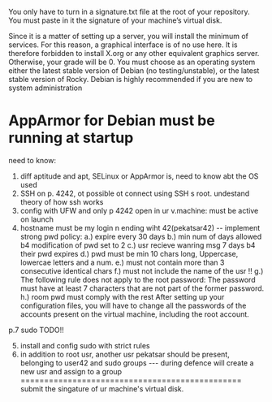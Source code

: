  You only have to turn in a signature.txt file at the root of your repository. You
must paste in it the signature of your machine’s virtual disk.

Since it is a matter of setting up a server, you will install the
minimum of services. For this reason, a graphical interface is of no
use here. It is therefore forbidden to install X.org or any other
equivalent graphics server. Otherwise, your grade will be 0.
You must choose as an operating system either the latest stable version of Debian (no
testing/unstable), or the latest stable version of Rocky. Debian is highly recommended
if you are new to system administration

AppArmor
for Debian must be running at startup
==============================================
need to know:
1. diff aptitude and apt, SELinux or AppArmor is, need to know abt the OS used
2. SSH on p. 4242, ot possible ot connect using SSH s root.
undestand theory of how ssh works
3. config with UFW and only p 4242 open in ur v.machine: must be active on launch
4. hostname must be my login n ending wiht 42(pekatsar42)
-- implement strong pwd policy: 
 a.) expire every 30 days
 b.) min num of days allowed b4 modification of pwd set to 2
 c.) usr recieve wanring msg 7 days b4 their pwd expires
 d.) pwd must be min 10 chars long, Uppercase, lowercae letters and a num. 
 e.) must not contain more than 3 consecutive identical chars
 f.) must not include the name of the usr
 !! g.) The following rule does not apply to the root password: The password must have
at least 7 characters that are not part of the former password.
h.) room pwd must comply with the rest
     After setting up your configuration files, you will have to change
all the passwords of the accounts present on the virtual machine,
including the root account.

p.7 sudo TODO!!

5. install and config sudo with strict rules
6. in addition to root usr, another usr pekatsar should be present, belonging to user42 and sudo groups
--- during defence will create a new usr and assign to a group
===============================================
submit the singature of ur machine's virtual disk.
